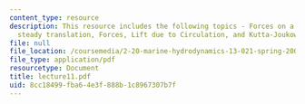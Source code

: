 ```yaml
---
content_type: resource
description: This resource includes the following topics - Forces on a body undergoing
  steady translation, Forces, Lift due to Circulation, and Kutta-Joukowski Law.
file: null
file_location: /coursemedia/2-20-marine-hydrodynamics-13-021-spring-2005/8cc18499fba64e3f888b1c8967307b7f_lecture11.pdf
file_type: application/pdf
resourcetype: Document
title: lecture11.pdf
uid: 8cc18499-fba6-4e3f-888b-1c8967307b7f
---
```

